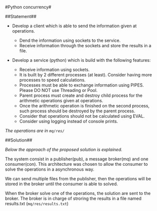 #Python concurrency#

##Statement##

* Develop a client which is able to send the information given at operations.

    * Dend the information using sockets to the service.
    * Receive information through the sockets and store the results in a file.

* Develop a service (python) which is build with the following features:

    * Receive information using sockets.
    * It is built by 2 different processes (at least). Consider having more processes to speed calculations.
    * Processes must be able to exchange information using PIPES. Please DO NOT use Threading or Pool.
    * Parent process must create and destroy child process for the arithmetic operations given at operations.
    * Once the arithmetic operation is finished on the second process, such process should be destroyed by the parent process.
    * Consider that operations should not be calculated using EVAL.
    * Consider using logging instead of console prints.

*The operations are in `mq/res/`*


##Solution##

*Below the approach of the proposed solution is explained.*

The system consist in a publisher(pub), a message broker(mq) and one consumer(con).
This architecture was chosen  to allow the consumer to solve the operations in a asynchronous way. 

We can send multiple files from the publisher, then the operations will be stored in the broker until the consumer is able to solved.

When the broker solve one of the operations, the solution are sent to the broker. The broker is in charge of stroring the results in a file named results.txt (`mq/res/results.txt`)


